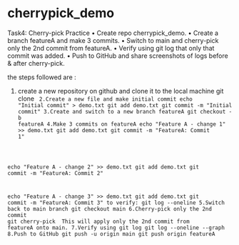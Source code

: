 # cherrypick_demo

Task4: Cherry-pick Practice
•	Create repo cherrypick_demo.
•	Create a branch featureA and make 3 commits.
•	Switch to main and cherry-pick only the 2nd commit from featureA.
•	Verify using git log that only that commit was added.
•	Push to GitHub and share screenshots of logs before & after cherry-pick.

the steps followed are :
1. create a new repository on github and clone it to the local machine
  git clone <code>
2.Create a new file and make initial commit
  echo "Initial commit" > demo.txt
  git add demo.txt
  git commit -m "Initial commit"
3.Create and switch to a new branch featureA
  git checkout -b featureA
4.Make 3 commits on featureA
  echo "Feature A - change 1" >> demo.txt
  git add demo.txt
  git commit -m "FeatureA: Commit 1"

  echo "Feature A - change 2" >> demo.txt
  git add demo.txt
  git commit -m "FeatureA: Commit 2"

  echo "Feature A - change 3" >> demo.txt
  git add demo.txt
  git commit -m "FeatureA: Commit 3"
  to verify:
  git log --oneline
5.Switch back to main branch
  git checkout main
6.Cherry-pick only the 2nd commit
  git cherry-pick <commit hash>
  This will apply only the 2nd commit from featureA onto main.
7.Verify using git log
  git log --oneline --graph
8.Push to GitHub
  git push -u origin main
  git push origin featureA


